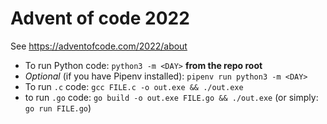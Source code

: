 # Advent of code 2022

See https://adventofcode.com/2022/about

* To run Python code: `python3 -m <DAY>` **from the repo root**
* *Optional* (if you have Pipenv installed): `pipenv run python3 -m <DAY>`
* To run `.c` code: `gcc FILE.c -o out.exe && ./out.exe`
* to run `.go` code: `go build -o out.exe FILE.go && ./out.exe` (or simply: `go run FILE.go`)
